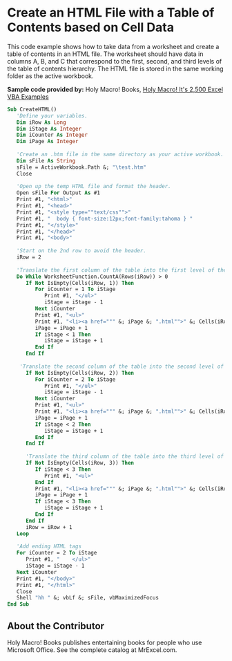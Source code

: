 
# Create an HTML File with a Table of Contents based on Cell Data

This code example shows how to take data from a worksheet and create a table of contents in an HTML file. The worksheet should have data in columns A, B, and C that correspond to the first, second, and third levels of the table of contents hierarchy. The HTML file is stored in the same working folder as the active workbook.

 **Sample code provided by:** Holy Macro! Books, [Holy Macro! It's 2,500 Excel VBA Examples](http://www.mrexcel.com/store/index.php?l=product_detail&;p=1)



```vb
Sub CreateHTML()
   'Define your variables.
   Dim iRow As Long
   Dim iStage As Integer
   Dim iCounter As Integer
   Dim iPage As Integer
   
   'Create an .htm file in the same directory as your active workbook.
   Dim sFile As String
   sFile = ActiveWorkbook.Path &; "\test.htm"
   Close
   
   'Open up the temp HTML file and format the header.
   Open sFile For Output As #1
   Print #1, "<html>"
   Print #1, "<head>"
   Print #1, "<style type=""text/css"">"
   Print #1, "  body { font-size:12px;font-family:tahoma } "
   Print #1, "</style>"
   Print #1, "</head>"
   Print #1, "<body>"
   
   'Start on the 2nd row to avoid the header.
   iRow = 2
   
   'Translate the first column of the table into the first level of the hierarchy.
   Do While WorksheetFunction.CountA(Rows(iRow)) > 0
      If Not IsEmpty(Cells(iRow, 1)) Then
         For iCounter = 1 To iStage
            Print #1, "</ul>"
            iStage = iStage - 1
         Next iCounter
         Print #1, "<ul>"
         Print #1, "<li><a href=""" &; iPage &; ".html"">" &; Cells(iRow, 1).Value &; "</a>"
         iPage = iPage + 1
         If iStage < 1 Then
            iStage = iStage + 1
         End If
      End If
      
    'Translate the second column of the table into the second level of the hierarchy.
      If Not IsEmpty(Cells(iRow, 2)) Then
         For iCounter = 2 To iStage
            Print #1, "</ul>"
            iStage = iStage - 1
         Next iCounter
         Print #1, "<ul>"
         Print #1, "<li><a href=""" &; iPage &; ".html"">" &; Cells(iRow, 2).Value &; "</a>"
         iPage = iPage + 1
         If iStage < 2 Then
            iStage = iStage + 1
         End If
      End If
      
      'Translate the third column of the table into the third level of the hierarchy.
      If Not IsEmpty(Cells(iRow, 3)) Then
         If iStage < 3 Then
            Print #1, "<ul>"
         End If
         Print #1, "<li><a href=""" &; iPage &; ".html"">" &; Cells(iRow, 3).Value &; "</a>"
         iPage = iPage + 1
         If iStage < 3 Then
            iStage = iStage + 1
         End If
      End If
      iRow = iRow + 1
   Loop
   
   'Add ending HTML tags
   For iCounter = 2 To iStage
      Print #1, "    </ul>"
      iStage = iStage - 1
   Next iCounter
   Print #1, "</body>"
   Print #1, "</html>"
   Close
   Shell "hh " &; vbLf &; sFile, vbMaximizedFocus
End Sub
```


## About the Contributor
<a name="AboutContributor"> </a>

Holy Macro! Books publishes entertaining books for people who use Microsoft Office. See the complete catalog at MrExcel.com. 

